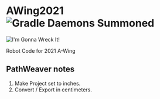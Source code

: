 # AWing2021 ![Gradle Daemons Summoned](https://img.shields.io/badge/Daemons%20Summoned-5801-red?style=for-the-badge&logo=gradle)
![I'm Gonna Wreck It!](https://media.giphy.com/media/IjD2bKEIiyLfi/giphy.gif)

Robot Code for 2021 A-Wing
## PathWeaver notes
1. Make Project set to inches.
2. Convert / Export in centimeters.